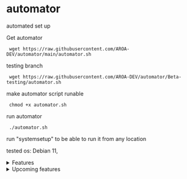 # automator
automated set up

Get automator
````
 wget https://raw.githubusercontent.com/AROA-DEV/automator/main/automator.sh
````
testing branch
````
 wget https://raw.githubusercontent.com/AROA-DEV/automator/Beta-testing/automator.sh
````
make automator script runable
````
 chmod +x automator.sh
````
run automator
````
 ./automator.sh
````

run "systemsetup" to be able to run it from any location

tested os: Debian 11,
<details><summary>Features</summary>
<p>

# system:

 - system setup:
   - will install automator and automator-update on the system bin directory
   - extarnal tools that will be installed: git, python, python3, python3-pip, curl, wget, nmon, neofetch.
   
 - system:
   - some comands from the system ( sreboot, sshutdown, clear , ip , ping, new user, remuve user)

# and automated install for tools:

- Osint tools:
  - Osintgram
  - Recon-ng
  - phoneinfoga
  - nmap
  - Profil3r

- Exploit tools:
  - metasploit
  - setoolkit
  - metasploit install type 2
  - Havoc Client ( may need some changes in the future )
  - Havoc Team server ( may need some changes in the future )

- Wireles tools:
  - wifite2

- vulnerability detection tools:
   - lynis

</p>
</details>

<details><summary>Upcoming features</summary>
<p>

Upcoming features:
( the check features checked are avaleable in the beta branch but havent made it to the release version )

- [ ] Docker install



</p>
</details>

